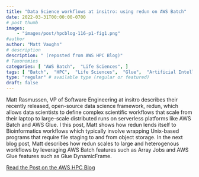 ```yaml
---
title: "Data Science workflows at insitro: using redun on AWS Batch"
date: 2022-03-31T00:00:00-0700
# post thumb
images:
    - "images/post/hpcblog-116-p1-fig1.png"
#author
author: "Matt Vaughn"
# description
description: " (reposted from AWS HPC Blog)"
# Taxonomies
categories: [ "AWS Batch",  "Life Sciences", ]
tags: [ "Batch",  "HPC",  "Life Sciences",  "Glue",  "Artificial Intelligence",  "hpcblog", ]
type: "regular" # available type (regular or featured)
draft: false
---
```


Matt Rasmussen, VP of Software Engineering at insitro describes their recently released, open-source data science framework, redun, which allows data scientists to define complex scientific workflows that scale from their laptop to large-scale distributed runs on serverless platforms like AWS Batch and AWS Glue. I this post, Matt shows how redun lends itself to Bioinformatics workflows which typically involve wrapping Unix-based programs that require file staging to and from object storage. In the next blog post, Matt describes how redun scales to large and heterogenous workflows by leveraging AWS Batch features such as Array Jobs and AWS Glue features such as Glue DynamicFrame.

<a href="{{ url }}" class="btn btn-primary btn-lg active" role="button" aria-pressed="true" style="margin-top: 8px;">Read the Post on the AWS HPC Blog</a>